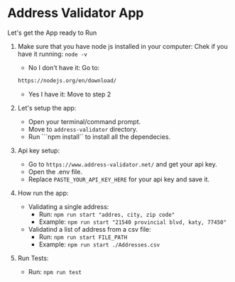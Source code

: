 # Address Validator App

Let's get the App ready to Run

1. Make sure that you have node js installed in your computer:
    Chek if you have it running: ```node -v```
    - No I don't have it: Go to:
    ```bash
    https://nodejs.org/en/download/
    ```
    - Yes I have it: Move to step 2

2. Let's setup the app:
    - Open your terminal/command prompt.
    - Move to ```address-validator``` directory.
    - Run ```npm install`` to install all the dependecies.

3. Api key setup:
    - Go to ```https://www.address-validator.net/``` and get your api key.
    - Open the .env file.
    - Replace ```PASTE_YOUR_API_KEY_HERE``` for your api key and save it.

4. How run the app:
    * Validating a single address:
        - Run: ```npm run start "addres, city, zip code"```
        - Example: ```npm run start "21540 provincial blvd, katy, 77450"```
    * Validatind a list of address from a csv file:
        - Run: ```npm run start FILE_PATH```
        - Example: ```npm run start ./Addresses.csv```

5. Run Tests:
    - Run: ```npm run test```
